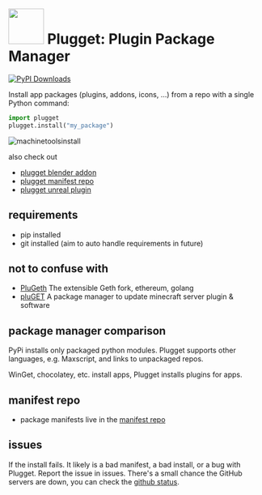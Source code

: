 <h1>
<img src="https://user-images.githubusercontent.com/3758308/231004489-25ce30d9-c534-4d10-8773-8e6f80f36dd2.png" data-canonical-src="https://user-images.githubusercontent.com/3758308/231004489-25ce30d9-c534-4d10-8773-8e6f80f36dd2.png" width="70" />
Plugget: Plugin Package Manager
</h1>

[![PyPI Downloads](https://img.shields.io/pypi/v/plugget?color=0)](https://pypi.org/project/plugget/)

Install app packages (plugins, addons, icons, ...) from a repo with a single Python command: 
```python
import plugget
plugget.install("my_package")
```

![machinetoolsinstall](https://user-images.githubusercontent.com/3758308/227316999-adf32b7f-4232-46f5-b0db-1b3dbe26d755.gif)

also check out
- [plugget blender addon](https://github.com/hannesdelbeke/plugget-blender-addon)
- [plugget manifest repo](https://github.com/hannesdelbeke/plugget-pkgs)
- [plugget unreal plugin](https://github.com/hannesdelbeke/plugget-unreal)

## requirements
- pip installed
- git installed
(aim to auto handle requirements in future)

## not to confuse with 
- [PluGeth](https://github.com/openrelayxyz/plugeth) The extensible Geth fork, ethereum, golang
- [pluGET](https://github.com/Neocky/pluGET) A package manager to update minecraft server plugin & software


## package manager comparison
PyPi installs only packaged python modules. 
Plugget supports other languages, e.g. Maxscript, and links to unpackaged repos.

WinGet, chocolatey, etc. install apps, Plugget installs plugins for apps.

## manifest repo
- package manifests live in the [manifest repo](https://github.com/hannesdelbeke/plugget-pkgs)

## issues
If the install fails. It likely is a bad manifest, a bad install, or a bug with Plugget.
Report the issue in issues.
There's a small chance the GitHub servers are down, you can check the [github status](https://www.githubstatus.com/).
